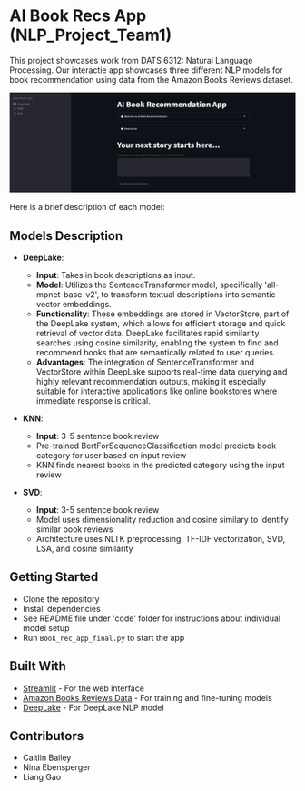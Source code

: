 # AI Book Recs App (NLP_Project_Team1)
This project showcases work from DATS 6312: Natural Language Processing. Our interactie app showcases three different NLP models for book recommendation using data from the Amazon Books Reviews dataset. 

![Screenshot](images/Screenshot.png)

Here is a brief description of each model:

## Models Description

- **DeepLake**:
  - **Input**: Takes in book descriptions as input.
  - **Model**: Utilizes the SentenceTransformer model, specifically 'all-mpnet-base-v2', to transform textual descriptions into semantic vector embeddings.
  - **Functionality**: These embeddings are stored in VectorStore, part of the DeepLake system, which allows for efficient storage and quick retrieval of vector data. DeepLake facilitates rapid similarity searches using cosine similarity, enabling the system to find and recommend books that are semantically related to user queries.
  - **Advantages**: The integration of SentenceTransformer and VectorStore within DeepLake supports real-time data querying and highly relevant recommendation outputs, making it especially suitable for interactive applications like online bookstores where immediate response is critical.


- **KNN**: 
  - **Input**: 3-5 sentence book review
  - Pre-trained BertForSequenceClassification model predicts book category for user based on input review
  - KNN finds nearest books in the predicted category using the input review 

- **SVD**: 
  - **Input**: 3-5 sentence book review
  - Model uses dimensionality reduction and cosine similary to identify similar book reviews
  - Architecture uses NLTK preprocessing, TF-IDF vectorization, SVD, LSA, and cosine similarity

## Getting Started

- Clone the repository
- Install dependencies
- See README file under 'code' folder for instructions about individual model setup
- Run `Book_rec_app_final.py` to start the app

## Built With

- [Streamlit](https://streamlit.io/) - For the web interface
- [Amazon Books Reviews Data](https://www.kaggle.com/datasets/mohamedbakhet/amazon-books-reviews) - For training and fine-tuning models
- [DeepLake](https://docs.activeloop.ai/?utm_source=github&utm_medium=github&utm_campaign=github_readme&utm_id=readme) - For DeepLake NLP model

## Contributors

- Caitlin Bailey
- Nina Ebensperger
- Liang Gao


